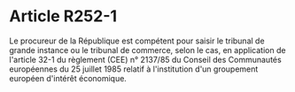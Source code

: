# Article R252-1

Le procureur de la République est compétent pour saisir le tribunal de grande instance ou le tribunal de commerce, selon le cas, en application de l'article 32-1 du règlement (CEE) n° 2137/85 du Conseil des Communautés européennes du 25 juillet 1985 relatif à l'institution d'un groupement européen d'intérêt économique.
